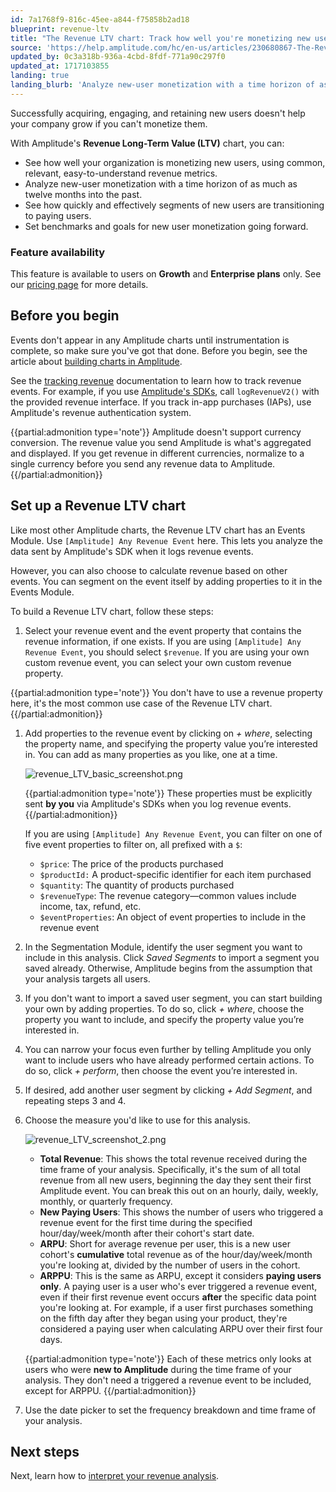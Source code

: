 ```yaml
---
id: 7a1768f9-816c-45ee-a844-f75858b2ad18
blueprint: revenue-ltv
title: "The Revenue LTV chart: Track how well you're monetizing new users"
source: 'https://help.amplitude.com/hc/en-us/articles/230680867-The-Revenue-LTV-chart-Track-how-well-you-re-monetizing-new-users'
updated_by: 0c3a318b-936a-4cbd-8fdf-771a90c297f0
updated_at: 1717103855
landing: true
landing_blurb: 'Analyze new-user monetization with a time horizon of as much as twelve months into the past'
---
```

Successfully acquiring, engaging, and retaining new users doesn't help your company grow if you can't monetize them. 

With Amplitude's **Revenue Long-Term Value (LTV)** chart, you can:

* See how well your organization is monetizing new users, using common, relevant, easy-to-understand revenue metrics.
* Analyze new-user monetization with a time horizon of as much as twelve months into the past.
* See how quickly and effectively segments of new users are transitioning to paying users.
* Set benchmarks and goals for new user monetization going forward.

### Feature availability

This feature is available to users on **Growth** and **Enterprise plans** only. See our [pricing page](https://amplitude.com/pricing) for more details.

## Before you begin

Events don't appear in any Amplitude charts until instrumentation is complete, so make sure you've got that done. Before you begin, see the article about [building charts in Amplitude](/docs/get-started/helpful-definitions).

See the [tracking revenue](/docs/cdp/sources/instrument-track-revenue) documentation to learn how to track revenue events. For example, if you use [Amplitude's SDKs](/docs/sdks/analytics), call `logRevenueV2()`  with the provided revenue interface. If you track in-app purchases (IAPs), use Amplitude's revenue authentication system.  

{{partial:admonition type='note'}}
Amplitude doesn't support currency conversion. The revenue value you send Amplitude is what's aggregated and displayed. If you get revenue in different currencies, normalize to a single currency before you send any revenue data to Amplitude.
{{/partial:admonition}}

## Set up a Revenue LTV chart

Like most other Amplitude charts, the Revenue LTV chart has an Events Module. Use `[Amplitude] Any Revenue Event` here. This lets you analyze the data sent by Amplitude's SDK when it logs revenue events. 

However, you can also choose to calculate revenue based on other events. You can segment on the event itself by adding properties to it in the Events Module.

To build a Revenue LTV chart, follow these steps:

1. Select your revenue event and the event property that contains the revenue information, if one exists. If you are using `[Amplitude] Any Revenue Event`, you should select `$revenue`. If you are using your own custom revenue event, you can select your own custom revenue property.  
  
{{partial:admonition type='note'}}
You don't have to use a revenue property here, it's the most common use case of the Revenue LTV chart.
{{/partial:admonition}}

1. Add properties to the revenue event by clicking on *+ where*, selecting the property name, and specifying the property value you’re interested in. You can add as many properties as you like, one at a time.  
  
	![revenue_LTV_basic_screenshot.png](/docs/output/img/revenue-ltv/revenue-ltv-basic-screenshot-png.png)  
		
	{{partial:admonition type='note'}}
	These properties must be explicitly sent **by you** via Amplitude's SDKs when you log revenue events.  
	{{/partial:admonition}}

	If you are using `[Amplitude] Any Revenue Event`, you can filter on one of five event properties to filter on, all prefixed with a `$`:  

	* `$price`: The price of the products purchased
	* `$productId:` A product-specific identifier for each item purchased
	* `$quantity`: The quantity of products purchased
	* `$revenueType`: The revenue category—common values include income, tax, refund, etc.
	* `$eventProperties`: An object of event properties to include in the revenue event

2. In the Segmentation Module, identify the user segment you want to include in this analysis. Click *Saved Segments* to import a segment you saved already. Otherwise, Amplitude begins from the assumption that your analysis targets all users.

3. If you don't want to import a saved user segment, you can start building your own by adding properties. To do so, click *+ where*, choose the property you want to include, and specify the property value you’re interested in.

4. You can narrow your focus even further by telling Amplitude you only want to include users who have already performed certain actions. To do so, click *+ perform*, then choose the event you’re interested in.

5. If desired, add another user segment by clicking *+ Add Segment*, and repeating steps 3 and 4.

6. Choose the measure you'd like to use for this analysis.  
  
	![revenue_LTV_screenshot_2.png](/docs/output/img/revenue-ltv/revenue-ltv-screenshot-2-png.png)  
	
	* **Total Revenue**: This shows the total revenue received during the time frame of your analysis. Specifically, it's the sum of all total revenue from all new users, beginning the day they sent their first Amplitude event. You can break this out on an hourly, daily, weekly, monthly, or quarterly frequency.
	* **New Paying Users**: This shows the number of users who triggered a revenue event for the first time during the specified hour/day/week/month after their cohort's start date.
	* **ARPU**: Short for average revenue per user, this is a new user cohort's **cumulative** total revenue as of the hour/day/week/month you're looking at, divided by the number of users in the cohort.
	* **ARPPU**: This is the same as ARPU, except it considers **paying users only**. A paying user is a user who's ever triggered a revenue event, even if their first revenue event occurs **after** the specific data point you're looking at. For example, if a user first purchases something on the fifth day after they began using your product, they're considered a paying user when calculating ARPU over their first four days.

	{{partial:admonition type='note'}}
	Each of these metrics only looks at users who were **new to Amplitude** during the time frame of your analysis. They don't need a triggered a revenue event to be included, except for ARPPU.
	{{/partial:admonition}}

7. Use the date picker to set the frequency breakdown and time frame of your analysis.

## Next steps

Next, learn how to [interpret your revenue analysis](/docs/analytics/charts/revenue-ltv/revenue-ltv-interpret).
